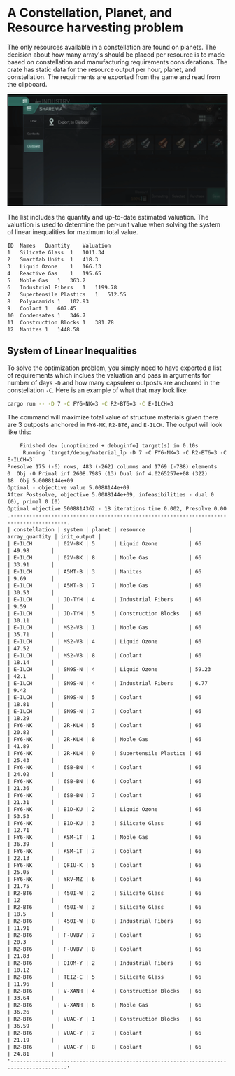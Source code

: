 # A Constellation, Planet, and Resource harvesting problem

The only resources available in a constellation are found on planets. The decision about how many array's should be placed per resource is to made based on constellation and manufacturing requirements considerations. The crate has static data for the resource output per hour, planet, and constellation.  The requirments are exported from the game and read from the clipboard.

![Structure Material](./structure-material.png)

The list includes the quantity and up-to-date estimated valuation.  The valuation is used to determine the per-unit value when solving the system of linear inequalities for maximum total value.

```
ID	Names	Quantity	Valuation 
1	Silicate Glass	1	1011.34 
2	Smartfab Units	1	418.3 
3	Liquid Ozone	1	166.13 
4	Reactive Gas	1	195.65 
5	Noble Gas	1	363.2 
6	Industrial Fibers	1	1199.78 
7	Supertensile Plastics	1	512.55 
8	Polyaramids	1	102.93 
9	Coolant	1	607.45 
10	Condensates	1	346.7 
11	Construction Blocks	1	381.78 
12	Nanites	1	1448.58 
```


## System of Linear Inequalities

To solve the optimization problem, you simply need to have exported a list of requirements which inclues the valuation and pass in arguments for number of days `-D` and how many capsuleer outposts are anchored in the constellation `-C`.  Here is an example of what that may look like:

```bash
cargo run -- -D 7 -C FY6-NK=3 -C R2-BT6=3 -C E-ILCH=3
```

The command will maximize total value of structure materials given there are 3 outposts anchored in `FY6-NK`, `R2-BT6`, and `E-ILCH`.  The output will look like this:

```
    Finished dev [unoptimized + debuginfo] target(s) in 0.10s
     Running `target/debug/material_lp -D 7 -C FY6-NK=3 -C R2-BT6=3 -C E-ILCH=3`
Presolve 175 (-6) rows, 483 (-262) columns and 1769 (-788) elements
0  Obj -0 Primal inf 2608.7985 (13) Dual inf 4.0265257e+08 (322)
18  Obj 5.0088144e+09
Optimal - objective value 5.0088144e+09
After Postsolve, objective 5.0088144e+09, infeasibilities - dual 0 (0), primal 0 (0)
Optimal objective 5008814362 - 18 iterations time 0.002, Presolve 0.00
.----------------------------------------------------------------------------------------.
| constellation | system | planet | resource              | array_quantity | init_output |
| E-ILCH        | 02V-BK | 5      | Liquid Ozone          | 66             | 49.98       |
| E-ILCH        | 02V-BK | 8      | Noble Gas             | 66             | 33.91       |
| E-ILCH        | A5MT-B | 3      | Nanites               | 66             | 9.69        |
| E-ILCH        | A5MT-B | 7      | Noble Gas             | 66             | 30.53       |
| E-ILCH        | JD-TYH | 4      | Industrial Fibers     | 66             | 9.59        |
| E-ILCH        | JD-TYH | 5      | Construction Blocks   | 66             | 30.11       |
| E-ILCH        | MS2-V8 | 1      | Noble Gas             | 66             | 35.71       |
| E-ILCH        | MS2-V8 | 4      | Liquid Ozone          | 66             | 47.52       |
| E-ILCH        | MS2-V8 | 8      | Coolant               | 66             | 18.14       |
| E-ILCH        | SN9S-N | 4      | Liquid Ozone          | 59.23          | 42.1        |
| E-ILCH        | SN9S-N | 4      | Industrial Fibers     | 6.77           | 9.42        |
| E-ILCH        | SN9S-N | 5      | Coolant               | 66             | 18.81       |
| E-ILCH        | SN9S-N | 7      | Coolant               | 66             | 18.29       |
| FY6-NK        | 2R-KLH | 5      | Coolant               | 66             | 20.82       |
| FY6-NK        | 2R-KLH | 8      | Noble Gas             | 66             | 41.89       |
| FY6-NK        | 2R-KLH | 9      | Supertensile Plastics | 66             | 25.43       |
| FY6-NK        | 6SB-BN | 4      | Coolant               | 66             | 24.02       |
| FY6-NK        | 6SB-BN | 6      | Coolant               | 66             | 21.36       |
| FY6-NK        | 6SB-BN | 7      | Coolant               | 66             | 21.31       |
| FY6-NK        | B1D-KU | 2      | Liquid Ozone          | 66             | 53.53       |
| FY6-NK        | B1D-KU | 3      | Silicate Glass        | 66             | 12.71       |
| FY6-NK        | KSM-1T | 1      | Noble Gas             | 66             | 36.39       |
| FY6-NK        | KSM-1T | 7      | Coolant               | 66             | 22.13       |
| FY6-NK        | QFIU-K | 5      | Coolant               | 66             | 25.05       |
| FY6-NK        | YRV-MZ | 6      | Coolant               | 66             | 21.75       |
| R2-BT6        | 450I-W | 2      | Silicate Glass        | 66             | 12          |
| R2-BT6        | 450I-W | 3      | Silicate Glass        | 66             | 18.5        |
| R2-BT6        | 450I-W | 8      | Industrial Fibers     | 66             | 11.91       |
| R2-BT6        | F-UVBV | 7      | Coolant               | 66             | 20.3        |
| R2-BT6        | F-UVBV | 8      | Coolant               | 66             | 21.83       |
| R2-BT6        | OIOM-Y | 2      | Industrial Fibers     | 66             | 10.12       |
| R2-BT6        | TEIZ-C | 5      | Silicate Glass        | 66             | 11.96       |
| R2-BT6        | V-XANH | 4      | Construction Blocks   | 66             | 33.64       |
| R2-BT6        | V-XANH | 6      | Noble Gas             | 66             | 36.26       |
| R2-BT6        | VUAC-Y | 1      | Construction Blocks   | 66             | 36.59       |
| R2-BT6        | VUAC-Y | 7      | Coolant               | 66             | 21.19       |
| R2-BT6        | VUAC-Y | 8      | Coolant               | 66             | 24.81       |
'----------------------------------------------------------------------------------------'
```

##